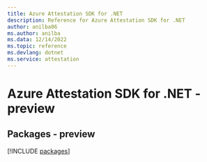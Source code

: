 ```yaml
---
title: Azure Attestation SDK for .NET
description: Reference for Azure Attestation SDK for .NET
author: anilba06
ms.author: anilba
ms.data: 12/14/2022
ms.topic: reference
ms.devlang: dotnet
ms.service: attestation
---
```

# Azure Attestation SDK for .NET - preview
## Packages - preview
[!INCLUDE [packages](attestation-index.md)]